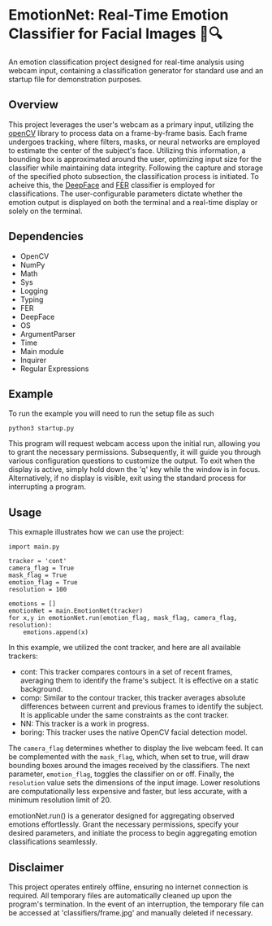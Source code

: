 # EmotionNet: Real-Time Emotion Classifier for Facial Images 📸🔍
An emotion classification project designed for real-time analysis using webcam input, containing a classification generator for standard use and an startup file for demonstration purposes.
## Overview 

This project leverages the user's webcam as a primary input, utilizing the [openCV](https://opencv.org/) library to process data on a frame-by-frame basis. Each frame undergoes tracking, where filters, masks, or neural networks are employed to estimate the center of the subject's face. Utilizing this information, a bounding box is approximated around the user, optimizing input size for the classifier while maintaining data integrity. Following the capture and storage of the specified photo subsection, the classification process is initiated. To acheive this, the [DeepFace](https://github.com/serengil/deepface) and [FER](https://github.com/JustinShenk/fer) classifier is employed for classifications. The user-configurable parameters dictate whether the emotion output is displayed on both the terminal and a real-time display or solely on the terminal.

## Dependencies 

- OpenCV 
- NumPy 
- Math 
- Sys 
- Logging 
- Typing
- FER
- DeepFace
- OS
- ArgumentParser
- Time 
- Main module 
- Inquirer 
- Regular Expressions 

## Example 
To run the example you will need to run the setup file as such 

```
python3 startup.py
```
This program will request webcam access upon the initial run, allowing you to grant the necessary permissions. Subsequently, it will guide you through various configuration questions to customize the output. To exit when the display is active, simply hold down the 'q' key while the window is in focus. Alternatively, if no display is visible, exit using the standard process for interrupting a program.

## Usage
This exmaple illustrates how we can use the project: 
```
import main.py 

tracker = 'cont'
camera_flag = True
mask_flag = True
emotion_flag = True
resolution = 100

emotions = []
emotionNet = main.EmotionNet(tracker)
for x,y in emotionNet.run(emotion_flag, mask_flag, camera_flag, resolution):
    emotions.append(x)
```
In this example, we utilized the cont tracker, and here are all available trackers:

- cont: This tracker compares contours in a set of recent frames, averaging them to identify the frame's subject. It is effective on a static background.
- comp: Similar to the contour tracker, this tracker averages absolute differences between current and previous frames to identify the subject. It is applicable under the same constraints as the cont tracker.
- NN: This tracker is a work in progress.
- boring: This tracker uses the native OpenCV facial detection model.

The `camera_flag` determines whether to display the live webcam feed. It can be complemented with the `mask_flag`, which, when set to true, will draw bounding boxes around the images received by the classifiers. The next parameter, `emotion_flag`, toggles the classifier on or off. Finally, the `resolution` value sets the dimensions of the input image. Lower resolutions are computationally less expensive and faster, but less accurate, with a minimum resolution limit of 20.

emotionNet.run() is a generator designed for aggregating observed emotions effortlessly. Grant the necessary permissions, specify your desired parameters, and initiate the process to begin aggregating emotion classifications seamlessly.

## Disclaimer 
This project operates entirely offline, ensuring no internet connection is required. All temporary files are automatically cleaned up upon the program's termination. In the event of an interruption, the temporary file can be accessed at 'classifiers/frame.jpg' and manually deleted if necessary.





